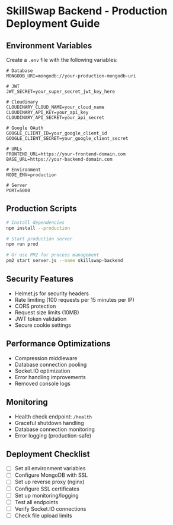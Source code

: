 # SkillSwap Backend - Production Deployment Guide

## Environment Variables

Create a `.env` file with the following variables:

```env
# Database
MONGODB_URI=mongodb://your-production-mongodb-uri

# JWT
JWT_SECRET=your_super_secret_jwt_key_here

# Cloudinary
CLOUDINARY_CLOUD_NAME=your_cloud_name
CLOUDINARY_API_KEY=your_api_key
CLOUDINARY_API_SECRET=your_api_secret

# Google OAuth
GOOGLE_CLIENT_ID=your_google_client_id
GOOGLE_CLIENT_SECRET=your_google_client_secret

# URLs
FRONTEND_URL=https://your-frontend-domain.com
BASE_URL=https://your-backend-domain.com

# Environment
NODE_ENV=production

# Server
PORT=5000
```

## Production Scripts

```bash
# Install dependencies
npm install --production

# Start production server
npm run prod

# Or use PM2 for process management
pm2 start server.js --name skillswap-backend
```

## Security Features

- Helmet.js for security headers
- Rate limiting (100 requests per 15 minutes per IP)
- CORS protection
- Request size limits (10MB)
- JWT token validation
- Secure cookie settings

## Performance Optimizations

- Compression middleware
- Database connection pooling
- Socket.IO optimization
- Error handling improvements
- Removed console logs

## Monitoring

- Health check endpoint: `/health`
- Graceful shutdown handling
- Database connection monitoring
- Error logging (production-safe)

## Deployment Checklist

- [ ] Set all environment variables
- [ ] Configure MongoDB with SSL
- [ ] Set up reverse proxy (nginx)
- [ ] Configure SSL certificates
- [ ] Set up monitoring/logging
- [ ] Test all endpoints
- [ ] Verify Socket.IO connections
- [ ] Check file upload limits 